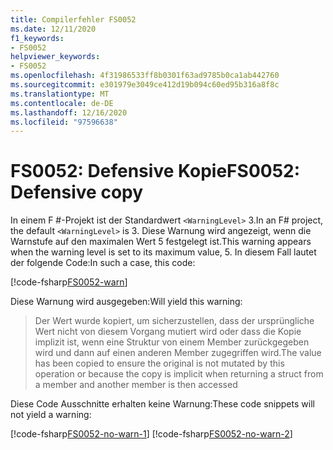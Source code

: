 ```yaml
---
title: Compilerfehler FS0052
ms.date: 12/11/2020
f1_keywords:
- FS0052
helpviewer_keywords:
- FS0052
ms.openlocfilehash: 4f31986533ff8b0301f63ad9785b0ca1ab442760
ms.sourcegitcommit: e301979e3049ce412d19b094c60ed95b316a8f8c
ms.translationtype: MT
ms.contentlocale: de-DE
ms.lasthandoff: 12/16/2020
ms.locfileid: "97596638"
---
```

# <a name="fs0052-defensive-copy"></a><span data-ttu-id="36690-102">FS0052: Defensive Kopie</span><span class="sxs-lookup"><span data-stu-id="36690-102">FS0052: Defensive copy</span></span>

<span data-ttu-id="36690-103">In einem F #-Projekt ist der Standardwert `<WarningLevel>` 3.</span><span class="sxs-lookup"><span data-stu-id="36690-103">In an F# project, the default `<WarningLevel>` is 3.</span></span> <span data-ttu-id="36690-104">Diese Warnung wird angezeigt, wenn die Warnstufe auf den maximalen Wert 5 festgelegt ist.</span><span class="sxs-lookup"><span data-stu-id="36690-104">This warning appears when the warning level is set to its maximum value, 5.</span></span> <span data-ttu-id="36690-105">In diesem Fall lautet der folgende Code:</span><span class="sxs-lookup"><span data-stu-id="36690-105">In such a case, this code:</span></span>

[!code-fsharp[FS0052-warn](~/samples/snippets/fsharp/compiler-messages/fs0052.fsx#L2)]

<span data-ttu-id="36690-106">Diese Warnung wird ausgegeben:</span><span class="sxs-lookup"><span data-stu-id="36690-106">Will yield this warning:</span></span>
> <span data-ttu-id="36690-107">Der Wert wurde kopiert, um sicherzustellen, dass der ursprüngliche Wert nicht von diesem Vorgang mutiert wird oder dass die Kopie implizit ist, wenn eine Struktur von einem Member zurückgegeben wird und dann auf einen anderen Member zugegriffen wird.</span><span class="sxs-lookup"><span data-stu-id="36690-107">The value has been copied to ensure the original is not mutated by this operation or because the copy is implicit when returning a struct from a member and another member is then accessed</span></span>

<span data-ttu-id="36690-108">Diese Code Ausschnitte erhalten keine Warnung:</span><span class="sxs-lookup"><span data-stu-id="36690-108">These code snippets will not yield a warning:</span></span>

[!code-fsharp[FS0052-no-warn-1](~/samples/snippets/fsharp/compiler-messages/fs0052.fsx#L5-L6)]
[!code-fsharp[FS0052-no-warn-2](~/samples/snippets/fsharp/compiler-messages/fs0052.fsx#L9)]
